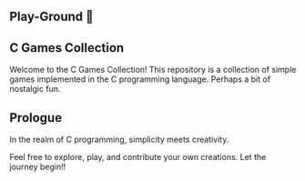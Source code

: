 ## Play-Ground 🤫

## C Games Collection

Welcome to the C Games Collection! 
This repository is a collection of simple games implemented in the C programming language. Perhaps a bit of nostalgic fun.

## Prologue

In the realm of C programming, simplicity meets creativity.

Feel free to explore, play, and contribute your own creations. Let the journey begin!!

